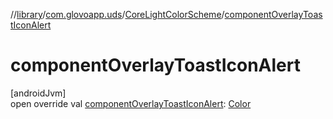 //[library](../../../index.md)/[com.glovoapp.uds](../index.md)/[CoreLightColorScheme](index.md)/[componentOverlayToastIconAlert](component-overlay-toast-icon-alert.md)

# componentOverlayToastIconAlert

[androidJvm]\
open override val [componentOverlayToastIconAlert](component-overlay-toast-icon-alert.md): [Color](https://developer.android.com/reference/kotlin/androidx/compose/ui/graphics/Color.html)
